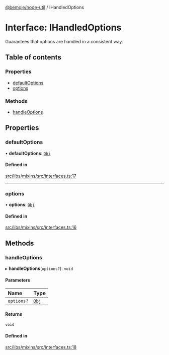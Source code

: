 [@bemoje/node-util](/docs/index.md) / IHandledOptions

# Interface: IHandledOptions

Guarantees that options are handled in a consistent way.

## Table of contents

### Properties

- [defaultOptions](/docs/interfaces/IHandledOptions.md#defaultoptions)
- [options](/docs/interfaces/IHandledOptions.md#options)

### Methods

- [handleOptions](/docs/interfaces/IHandledOptions.md#handleoptions)

## Properties

### defaultOptions

• **defaultOptions**: [`Obj`](/docs/index.md#obj)

#### Defined in

[src/libs/mixins/src/interfaces.ts:17](https://github.com/bemoje/bemoje-node-util/blob/8a90c26/src/libs/mixins/src/interfaces.ts#L17)

___

### options

• **options**: [`Obj`](/docs/index.md#obj)

#### Defined in

[src/libs/mixins/src/interfaces.ts:16](https://github.com/bemoje/bemoje-node-util/blob/8a90c26/src/libs/mixins/src/interfaces.ts#L16)

## Methods

### handleOptions

▸ **handleOptions**(`options?`): `void`

#### Parameters

| Name | Type |
| :------ | :------ |
| `options?` | [`Obj`](/docs/index.md#obj) |

#### Returns

`void`

#### Defined in

[src/libs/mixins/src/interfaces.ts:18](https://github.com/bemoje/bemoje-node-util/blob/8a90c26/src/libs/mixins/src/interfaces.ts#L18)
